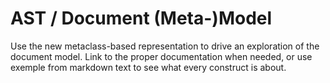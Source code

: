 
AST / Document (Meta-)Model
================================================================================

Use the new metaclass-based representation to drive an exploration of the
document model. Link to the proper documentation when needed, or use
exemple from markdown text to see what every construct is about.
